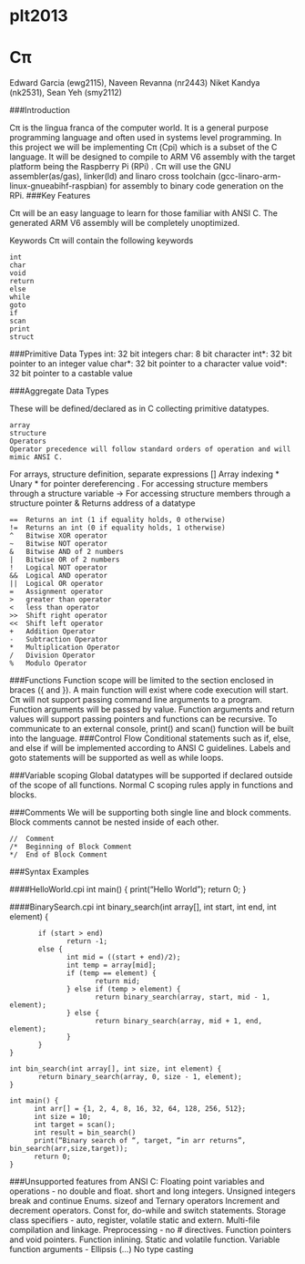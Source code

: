 plt2013
=======

# Cπ
Edward Garcia (ewg2115), Naveen Revanna (nr2443) 
Niket Kandya (nk2531), Sean Yeh (smy2112)

###Introduction

Cπ is the lingua franca of the computer world. It is a general purpose programming language and often used in systems level programming. In this project we will be implementing Cπ (Cpi) which is a subset of the C language. It will be designed to compile to ARM V6 assembly with the target platform being the Raspberry Pi (RPi) . Cπ will use the GNU assembler(as/gas), linker(ld) and linaro cross toolchain (gcc-linaro-arm-linux-gnueabihf-raspbian) for assembly to binary code generation on the RPi.
###Key Features

Cπ will be an easy language to learn for those familiar with ANSI C. The generated ARM V6 assembly will be completely unoptimized.

Keywords
Cπ will contain the following keywords

    int
    char
    void
    return
    else
    while
    goto
    if
    scan
    print
    struct


###Primitive Data Types
    int:		32 bit integers
    char:		8 bit character
    int\*:		32 bit pointer to an integer value
    char\*:	32 bit pointer to a character value
    void\*:	32 bit pointer to a castable value

###Aggregate Data Types

These will be defined/declared as in C collecting primitive datatypes.

    array
    structure
    Operators
    Operator precedence will follow standard orders of operation and will mimic ANSI C. 

For arrays, structure definition, separate expressions
    []	Array indexing
    *	Unary * for pointer dereferencing
    .	For accessing structure members through a structure variable
    ->	For accessing structure members through a structure pointer
    &	Returns address of a datatype

    ==	Returns an int (1 if equality holds, 0 otherwise)
    !=	Returns an int (0 if equality holds, 1 otherwise)
    ^	Bitwise XOR operator
    ~	Bitwise NOT operator
    &	Bitwise AND of 2 numbers
    |	Bitwise OR of 2 numbers
    !	Logical NOT operator
    &&	Logical AND operator
    ||	Logical OR operator
    =	Assignment operator
    >	greater than operator
    <	less than operator
    >>	Shift right operator
    <<	Shift left operator
    +	Addition Operator
    -	Subtraction Operator
    *	Multiplication Operator
    /	Division Operator
    %	Modulo Operator

###Functions
Function scope will be limited to the section enclosed in braces ({ and }). A
main function will exist where code execution will start. Cπ will not support
passing command line arguments to a program. Function arguments will be passed
by value. Function arguments and return values will support passing pointers
and functions can be recursive. To communicate to an external console, print()
and scan() function will be built into the language. 
###Control Flow
Conditional statements such as if, else, and else if will be implemented according to ANSI C guidelines. Labels and goto statements will be supported as well as while loops.

###Variable scoping
Global datatypes will be supported if declared outside of the scope of all functions. Normal C scoping rules apply in functions and blocks.

###Comments
We will be supporting both single line and block comments. Block comments cannot be nested inside of each other.

    //	Comment
    /*	Beginning of Block Comment
    */	End of Block Comment

###Syntax Examples

####HelloWorld.cpi
    int main() {
        print(“Hello World”);
               return 0;
    }


####BinarySearch.cpi
    int binary_search(int array[], int start, int end, int element) {

           if (start > end)
                  return -1;
           else {
                  int mid = ((start + end)/2);
                  int temp = array[mid];
                  if (temp == element) {
                         return mid;
                  } else if (temp > element) {
                         return binary_search(array, start, mid - 1, element);
                  } else {
                         return binary_search(array, mid + 1, end, element);
                  }
           }
    }

    int bin_search(int array[], int size, int element) {
           return binary_search(array, 0, size - 1, element);
    }

    int main() {
          int arr[] = {1, 2, 4, 8, 16, 32, 64, 128, 256, 512};
          int size = 10;
          int target = scan();
          int result = bin_search()
          print(“Binary search of “, target, “in arr returns”, bin_search(arr,size,target));
          return 0;
    }



###Unsupported features from ANSI C:
    Floating point variables and operations - no double and float.
    short and long integers.
    Unsigned integers
    break and continue
    Enums.
    sizeof and Ternary operators
    Increment and decrement operators.
    Const 
    for, do-while and switch statements.
    Storage class specifiers - auto, register, volatile static and extern.
    Multi-file compilation and linkage.
    Preprocessing - no # directives.
    Function pointers and void pointers.
    Function inlining.
    Static and volatile function.
    Variable function arguments - Ellipsis (...)
    No type casting


